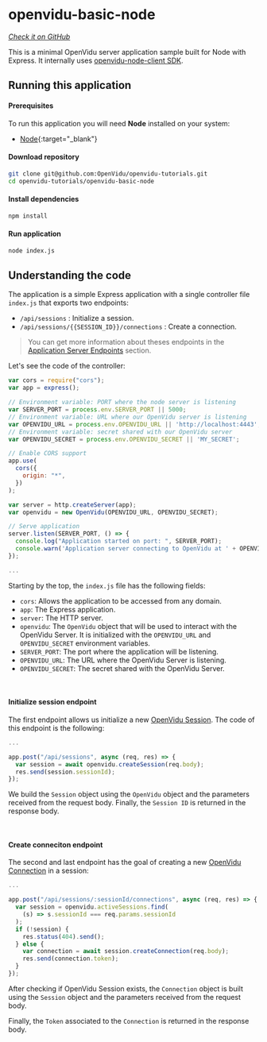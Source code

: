 # openvidu-basic-node

<a href="https://github.com/OpenVidu/openvidu-tutorials/tree/master/openvidu-basic-node" target="_blank"><i class="icon ion-social-github"> Check it on GitHub</i></a>

This is a minimal OpenVidu server application sample built for Node with Express.
It internally uses [openvidu-node-client SDK](https://docs.openvidu.io/en/stable/reference-docs/openvidu-node-client/).

## Running this application

#### Prerequisites
To run this application you will need **Node** installed on your system:

- [Node](https://nodejs.org/es/download/){:target="_blank"}

#### Download repository

```bash
git clone git@github.com:OpenVidu/openvidu-tutorials.git
cd openvidu-tutorials/openvidu-basic-node
```

#### Install dependencies

```bash
npm install
```

#### Run application

```bash
node index.js
```

## Understanding the code

The application is a simple Express application with a single controller file `index.js` that exports two endpoints:

- `/api/sessions` : Initialize a session.
- `/api/sessions/{{SESSION_ID}}/connections` : Create a connection.

> You can get more information about theses endpoints in the [Application Server Endpoints](application-server/#rest-endpoints) section.


Let's see the code of the controller:

```javascript
var cors = require("cors");
var app = express();

// Environment variable: PORT where the node server is listening
var SERVER_PORT = process.env.SERVER_PORT || 5000;
// Environment variable: URL where our OpenVidu server is listening
var OPENVIDU_URL = process.env.OPENVIDU_URL || 'http://localhost:4443';
// Environment variable: secret shared with our OpenVidu server
var OPENVIDU_SECRET = process.env.OPENVIDU_SECRET || 'MY_SECRET';

// Enable CORS support
app.use(
  cors({
    origin: "*",
  })
);

var server = http.createServer(app);
var openvidu = new OpenVidu(OPENVIDU_URL, OPENVIDU_SECRET);

// Serve application
server.listen(SERVER_PORT, () => {
  console.log("Application started on port: ", SERVER_PORT);
  console.warn('Application server connecting to OpenVidu at ' + OPENVIDU_URL);
});

...

```

Starting by the top, the `index.js` file has the following fields:

- `cors`: Allows the application to be accessed from any domain.
- `app`: The Express application.
- `server`: The HTTP server.
- `openvidu`: The `OpenVidu` object that will be used to interact with the OpenVidu Server. It is initialized with the `OPENVIDU_URL` and `OPENVIDU_SECRET` environment variables.
- `SERVER_PORT`: The port where the application will be listening.
- `OPENVIDU_URL`: The URL where the OpenVidu Server is listening.
- `OPENVIDU_SECRET`: The secret shared with the OpenVidu Server.

<br>

#### Initialize session endpoint

The first endpoint allows us initialize a new [OpenVidu Session](/developing-your-video-app/#session). The code of this endpoint is the following:

```javascript
...

app.post("/api/sessions", async (req, res) => {
  var session = await openvidu.createSession(req.body);
  res.send(session.sessionId);
});

```

We build the `Session` object using the `OpenVidu` object and the parameters received from the request body.
Finally, the `Session ID` is returned in the response body.

<br>

#### Create conneciton endpoint

The second and last endpoint has the goal of creating a new [OpenVidu Connection](/developing-your-video-app/#connection) in a session:

```javascript
...

app.post("/api/sessions/:sessionId/connections", async (req, res) => {
  var session = openvidu.activeSessions.find(
    (s) => s.sessionId === req.params.sessionId
  );
  if (!session) {
    res.status(404).send();
  } else {
    var connection = await session.createConnection(req.body);
    res.send(connection.token);
  }
});

```
After checking if OpenVidu Session exists, the `Connection` object is built using the `Session` object and the parameters received from the request body.

Finally, the `Token` associated to the `Connection` is returned in the response body.




